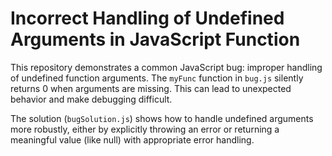 # Incorrect Handling of Undefined Arguments in JavaScript Function

This repository demonstrates a common JavaScript bug: improper handling of undefined function arguments.  The `myFunc` function in `bug.js` silently returns 0 when arguments are missing. This can lead to unexpected behavior and make debugging difficult.

The solution (`bugSolution.js`) shows how to handle undefined arguments more robustly, either by explicitly throwing an error or returning a meaningful value (like null) with appropriate error handling.